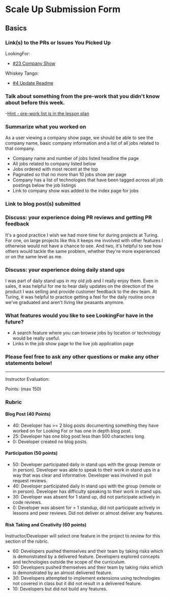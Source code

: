 # Scale Up Submission Form

## Basics

### Link(s) to the PRs or Issues You Picked Up

LookingFor:
- [#23 Company Show](https://github.com/LookingForMe/lookingfor/pull/55)

Whiskey Tango:
- [#4 Update Readme](https://github.com/brantwellman/3D-graphics-engine/pull/4)

### Talk about something from the pre-work that you didn't know about before this week.
-[Hint - pre-work list is in the lesson plan](https://github.com/turingschool/lesson_plans/blob/master/ruby_04-apis_and_scalability/looking_for_project.markdown)

### Summarize what you worked on
As a user viewing a company show page, we should be able to see the company
name, basic company information and a list of all jobs related to that company.

- Company name and number of jobs listed headline the page
- All jobs related to company listed below
- Jobs ordered with most recent at the top
- Paginated so that no more than 10 jobs show per page
- Company has a list of technologies that have been tagged across all job
postings below the job listings
- Link to company show was added to the index page for jobs

### Link to blog post(s) submitted

### Discuss: your experience doing PR reviews and getting PR feedback
It's a good practice I wish we had more time for during projects at Turing. For
one, on large projects like this it keeps me involved with other features I
otherwise would not have a chance to see. And two, it's helpful to see how
others would tackle the same problem, whether they're more experienced or on the
same level as me. 

### Discuss: your experience doing daily stand ups
I was part of daily stand ups in my old job and I really enjoy them. Even in
sales, it was helpful for me to hear daily updates on the direction of the
product I was selling and provide customer feedback to the dev team. At Turing,
it was helpful to practice getting a feel for the daily routine once we've
graduated and aren't living like peasants anymore.

### What features would you like to see LookingFor have in the future?
- A search feature where you can browse jobs by location or technology would be
really useful.
- Links in the job show page to the live job application page

### Please feel free to ask any other questions or make any other statements below!

-----

Instructor Evaluation:

Points: (max 150)

### Rubric

#### Blog Post (40 Points)  
  * 40: Developer has >= 2 blog posts documenting something they have worked on for Looking For or has one in depth blog post.
  * 25: Developer has one blog post less than 500 characters long.
  * 0: Developer created no blog posts.

#### Participation (50 points)
  * 50: Developer participated daily in stand ups with the group (remote or in person). Developer was able to speak to their work in stand ups in a way that was clear and informative. Developer was involved in pull request reviews.
  * 40: Developer participated daily in stand ups with the group (remote or in person). Developer has difficulty speaking to their work in stand ups.
  * 30: Developer was absent for 1 stand up, did not participate actively in code reviews.
  * 0: Developer was absent for > 1 standup, did not participate actively in lessons and peer reviews. Did not deliver or almost deliver any features.

#### Risk Taking and Creativity (60 points)

Instructor/Developer will select one feature in the project to review for this section of the rubric.

  * 60: Developers pushed themselves and their team by taking risks which is demonstrated by a delivered feature. Developers explored concepts and technologies outside the scope of the curriculum.
  * 50: Developers pushed themselves and their team by taking risks which is demonstrated by an almost delivered feature.
  * 30: Developers attempted to implement extensions using technologies not covered in class but it did not result in a delivered feature.
  * 10: Developers but did not build any features.
